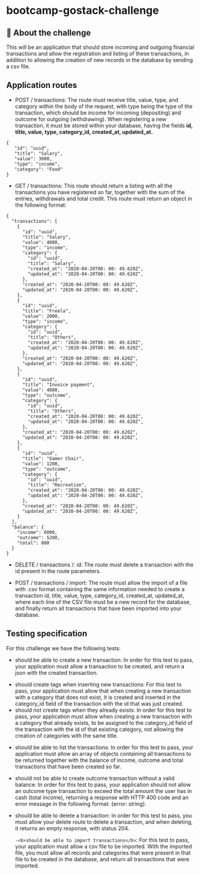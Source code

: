 # bootcamp-gostack-challenge

## 🚀 About the challenge

This will be an application that should store incoming and outgoing financial transactions and allow the registration and listing of these transactions, in addition to allowing the creation of new records in the database by sending a csv file.


## Application routes
<ul><li>
POST / transactions: The route must receive title, value, type, and category within the body of the request, with type being the type of the transaction, which should be income for incoming (depositing) and outcome for outgoing (withdrawing). When registering a new transaction, it must be stored within your database, having the fields <b>id, title, value, type, category_id, created_at, updated_at.</b></li></ul>

```
{
   "id": "uuid",
   "title": "Salary",
   "value": 3000,
   "type": "income",
   "category": "Food"
}
```
<ul><li>
GET / transactions: This route should return a listing with all the transactions you have registered so far, together with the sum of the entries, withdrawals and total credit. This route must return an object in the following format:
</li></ul>

```
{
  "transactions": [
    {
      "id": "uuid",
      "title": "Salary",
      "value": 4000,
      "type": "income",
      "category": {
        "id": "uuid",
        "title": "Salary",
        "created_at": "2020-04-20T00: 00: 49.620Z",
        "updated_at": "2020-04-20T00: 00: 49.620Z",
      },
      "created_at": "2020-04-20T00: 00: 49.620Z",
      "updated_at": "2020-04-20T00: 00: 49.620Z",
    },
    {
      "id": "uuid",
      "title": "Freela",
      "value": 2000,
      "type": "income",
      "category": {
        "id": "uuid",
        "title": "Others",
        "created_at": "2020-04-20T00: 00: 49.620Z",
        "updated_at": "2020-04-20T00: 00: 49.620Z",
      },
      "created_at": "2020-04-20T00: 00: 49.620Z",
      "updated_at": "2020-04-20T00: 00: 49.620Z",
    },
    {
      "id": "uuid",
      "title": "Invoice payment",
      "value": 4000,
      "type": "outcome",
      "category": {
        "id": "uuid",
        "title": "Others",
        "created_at": "2020-04-20T00: 00: 49.620Z",
        "updated_at": "2020-04-20T00: 00: 49.620Z",
      },
      "created_at": "2020-04-20T00: 00: 49.620Z",
      "updated_at": "2020-04-20T00: 00: 49.620Z",
    },
    {
      "id": "uuid",
      "title": "Gamer Chair",
      "value": 1200,
      "type": "outcome",
      "category": {
        "id": "uuid",
        "title": "Recreation",
        "created_at": "2020-04-20T00: 00: 49.620Z",
        "updated_at": "2020-04-20T00: 00: 49.620Z",
      },
      "created_at": "2020-04-20T00: 00: 49.620Z",
      "updated_at": "2020-04-20T00: 00: 49.620Z",
    }
  ],
  "balance": {
    "income": 6000,
    "outcome": 5200,
    "total": 800
  }
}
```

<ul><li>
DELETE / transactions /: id: The route must delete a transaction with the id present in the route parameters.
</li>
<p>
<li>
POST / transactions / import: The route must allow the import of a file with .csv format containing the same information needed to create a transaction id, title, value, type, category_id, created_at, updated_at, where each line of the CSV file must be a new record for the database, and finally return all transactions that have been imported into your database.
</li>

</ul>

## Testing specification

For this challenge we have the following tests:
<ul>
<li>
should be able to create a new transaction: In order for this test to pass, your application must allow a transaction to be created, and return a json with the created transaction.
</li>
<p>

<li>
should create tags when inserting new transactions: For this test to pass, your application must allow that when creating a new transaction with a category that does not exist, it is created and inserted in the category_id field of the transaction with the id that was just created.
</li>

<li>
should not create tags when they already exists: In order for this test to pass, your application must allow when creating a new transaction with a category that already exists, to be assigned to the category_id field of the transaction with the id of that existing category, not allowing the creation of categories with the same title.
</li>
<p>

<li>
should be able to list the transactions: In order for this test to pass, your application must allow an array of objects containing all transactions to be returned together with the balance of income, outcome and total transactions that have been created so far.
</li>
<p>

<li>
should not be able to create outcome transaction without a valid balance: In order for this test to pass, your application should not allow an outcome type transaction to exceed the total amount the user has in cash (total income), returning a response with HTTP 400 code and an error message in the following format: {error: string}.
</li>
<p>

<li>
should be able to delete a transaction: In order for this test to pass, you must allow your delete route to delete a transaction, and when deleting, it returns an empty response, with status 204.
</li>
<p>


`-<b>should be able to import transactions</b>`: For this test to pass, your application must allow a csv file to be imported. With the imported file, you must allow all records and categories that were present in that file to be created in the database, and return all transactions that were imported.

